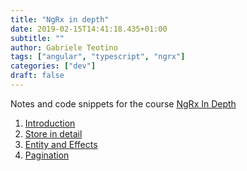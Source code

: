 ```yaml
---
title: "NgRx in depth"
date: 2019-02-15T14:41:18.435+01:00
subtitle: ""
author: Gabriele Teotino
tags: ["angular", "typescript", "ngrx"]
categories: ["dev"]
draft: false
---
```


Notes and code snippets for the course [NgRx In Depth](https://www.udemy.com/ngrx-course)

1. [Introduction](1-introduction)
2. [Store in detail](2-store-in-detail)
3. [Entity and Effects](3-entity-and-effects)
4. [Pagination](4-pagination)
